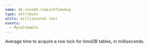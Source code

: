 ```yaml
---
name: db.innodb.rowLockTimeAvg
type: attribute
units: milliseconds (ms)
events:
  - MysqlSample
---
```


Average time to acquire a row lock for InnoDB tables, in milliseconds.